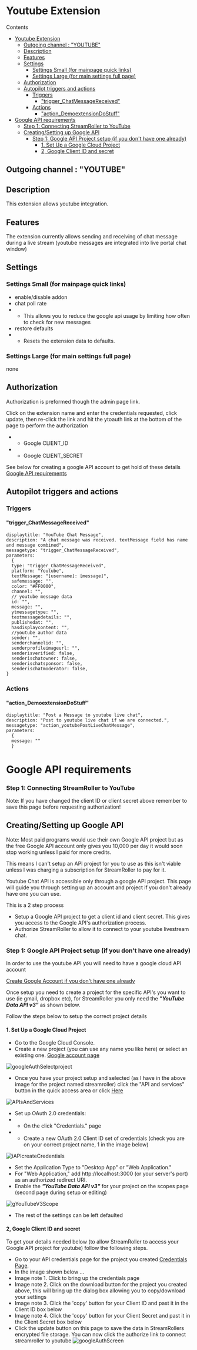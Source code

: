 # Youtube Extension

Contents

- [Youtube Extension](#youtube-extension)
  - [Outgoing channel : "YOUTUBE"](#outgoing-channel--youtube)
  - [Description](#description)
  - [Features](#features)
  - [Settings](#settings)
    - [Settings Small (for mainpage quick links)](#settings-small-for-mainpage-quick-links)
    - [Settings Large (for main settings full page)](#settings-large-for-main-settings-full-page)
  - [Authorization](#authorization)
  - [Autopilot triggers and actions](#autopilot-triggers-and-actions)
    - [Triggers](#triggers)
      - ["trigger\_ChatMessageReceived"](#trigger_chatmessagereceived)
    - [Actions](#actions)
      - ["action\_DemoextensionDoStuff"](#action_demoextensiondostuff)
- [Google API requirements](#google-api-requirements)
    - [Step 1: Connecting StreamRoller to YouTube](#step-1-connecting-streamroller-to-youtube)
  - [Creating/Setting up Google API](#creatingsetting-up-google-api)
    - [Step 1: Google API Project setup (if you don't have one already)](#step-1-google-api-project-setup-if-you-dont-have-one-already)
      - [1. Set Up a Google Cloud Project](#1-set-up-a-google-cloud-project)
      - [2, Google Client ID and secret](#2-google-client-id-and-secret)

## Outgoing channel : "YOUTUBE"

## Description

This extension allows youtube integration.

## Features

The extension currently allows sending and receiving of chat message during a live stream (youtube messages are integrated into live portal chat window)

## Settings

### Settings Small (for mainpage quick links)

- enable/disable addon
- chat poll rate
- - This allows you to reduce the google api usage by limiting how often to check for new messages
- restore defaults
- - Resets the extension data to defaults.

### Settings Large (for main settings full page)

none

## Authorization

Authorization is preformed though the admin page link. 

Click on the extension name and enter the credentials requested, click update, then re-click the link and hit the ytoauth link at the bottom of the page to perform the authorization

- - Google CLIENT_ID
- - Google CLIENT_SECRET

See below for creating a google API account to get hold of these details [Google API requirements](#google-api-requirements)

## Autopilot triggers and actions

### Triggers

#### "trigger_ChatMessageReceived"

``` name: "YoutubeMessageReceived",
displaytitle: "YouTube Chat Message",
description: "A chat message was received. textMessage field has name and message combined",
messagetype: "trigger_ChatMessageReceived",
parameters: 
  {
  type: "trigger_ChatMessageReceived",
  platform: "Youtube",
  textMessage: "[username]: [message]",
  safemessage: "",
  color: "#FF0000",
  channel: "",
  // youtube message data
  id: "",
  message: "",
  ytmessagetype: "",
  textmessagedetails: "",
  publishedat: "",
  hasdisplaycontent: "",
  //youtube author data
  sender: "",
  senderchannelid: "",
  senderprofileimageurl: "",
  senderisverified: false,
  senderischatowner: false,
  senderischatsponsor: false,
  senderischatmoderator: false,
}
```

### Actions

#### "action_DemoextensionDoStuff"

``` name: "youtubepostlivechatmessage",
displaytitle: "Post a Message to youtube live chat",
description: "Post to youtube live chat if we are connected.",
messagetype: "action_youtubePostLiveChatMessage",
parameters: 
  { 
  message: "" 
  }
```

# Google API requirements

### Step 1: Connecting StreamRoller to YouTube
Note: If you have changed the client ID or client secret above remember to save this page before
requesting authorization!

## Creating/Setting up Google API

Note: Most paid programs would use their own Google API project but as the free Google API account only
gives you 10,000 per day it would soon stop working unless I paid for more credits.

This means I can't setup an API project for you to use as this isn't viable unless I was charging
a subscription for StreamRoller to pay for it.

Youtube Chat API is accessible only through a google API project. This page will guide you through
setting up an account and project if you don't already have one you can use.

This is a 2 step process

- Setup a Google API project to get a client id and client secret. This gives you access to the Google API's authorization process.
- Authorize StreamRoller to allow it to connect to your youtube livestream chat.

### Step 1: Google API Project setup (if you don't have one already)

In order to use the youtube API you will need to have a google cloud API account

[Create Google Account if you don't have one already](https://console.cloud.google.com)

Once setup you need to create a project for the specific API's you want to use (ie gmail, dropbox
etc), for StreamRoller you only need the <b><i>"YouTube Data API v3"</i></b> as shown below.

Follow the steps below to setup the correct project details

#### 1. Set Up a Google Cloud Project
- Go to the Google Cloud Console. 
- Create a new project (you can use any name you like here) or select an existing one.
    <a href="https://console.cloud.google.com">Google account page</a>

![googleAuthSelectproject](public\images\googleAuthSelectproject.png)

- Once you have your project setup and selected (as I have in the above image for the project named streamroller) click the "API and services" button in the quick access area or click <a href="https://console.cloud.google.com/apis/dashboard">Here</a>

![APIsAndServices](public\images\googleAuthAPIsAndServices.png)

- Set up OAuth 2.0 credentials:
- - On the click "Credentials." page
- - Create a new OAuth 2.0 Client ID set of credentials (check you are on your correct project name, 1 in the image below)

![iAPIcreateCredentials](public\images\googleAPIcreateCredentials.png)

- Set the Application Type to "Desktop App" or "Web Application."
- For "Web Application," add http://localhost:3000 (or your server's port) as an authorized
            redirect URI.
- Enable the <b><i>"YouTube Data API v3"</i></b> for your project on the scopes page (second
            page during setup or editing)

![gYouTubeV3Scope](public\images\googleAuthYouTubeV3Scope.png)

- The rest of the settings can be left defaulted

#### 2, Google Client ID and secret

To get your details needed below (to allow StreamRoller to access your Google API project for youtube)
follow the following steps.

- Go to your API credentials page for the project you created <a href="https://console.cloud.google.com/apis/credentials">Credentials Page</a>.
- In the image shown below ...
- Image note 1. Click to bring up the credentials page
- Image note 2. Click on the download button for the project you created above, this will bring up the dialog box allowing you to copy/download your settings
- Image note 3. Click the 'copy' button for your Client ID and past it in the Client ID box below
- Image note 4. Click the 'copy' button for your Client Secret and past it in the Client Secret box below
- Click the update button on this page to save the data in StreamRollers encrypted file storage. You can now click the authorize link to connect streamroller to youtube
![googleAuthScreen](public\images\googleAuthScreen.png)

